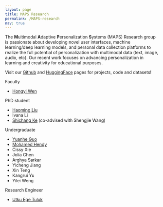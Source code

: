 ```yaml
---
layout: page
title: MAPS Research
permalink: /MAPS-research
nav: true
---
```


The <b>M</b>ultimodal <b>A</b>daptive <b>P</b>ersonalization <b>S</b>ystems (MAPS) Research group is passionate about developing novel user interfaces, machine learning/deep learning models, and personal data collection platforms to realize the full potential of personalization with multimodal data (text, image, audio, etc). Our recent work focuses on advancing personalization in learning and creativity for educational purposes. 

Visit our [Github](https://github.com/MAPS-research) and [HuggingFace](https://huggingface.co/MAPS-research) pages for projects, code and datasets! 

Faculty
- [Hongyi Wen](https://whongyi.github.io)

PhD student
- [Haoming Liu](https://hmdliu.site/)
- Ivana Li
- [Shichang Ke](https://github.com/gillKSC) (co-advised with Shengjie Wang)

Undergraduate
- [Yuanhe Guo](https://ricercarg.github.io/)
- [Mohamed Hendy](https://github.com/mhendy25)
- Cissy Xie
- Jolia Chen
- Arghya Sarkar
- Yicheng Jiang
- Xin Teng
- Kangrui Yu
- Yilei Weng

Research Engineer
- [Utku Ege Tuluk](https://github.com/uetuluk)
